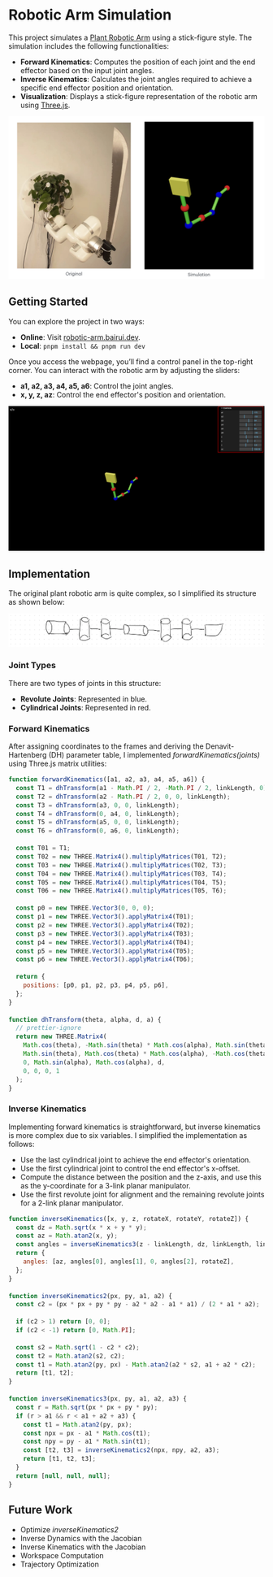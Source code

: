 # Robotic Arm Simulation

This project simulates a [Plant Robotic Arm](https://mymodernmet.com/david-bowen-plant-machete/) using a stick-figure style. The simulation includes the following functionalities:

- **Forward Kinematics**: Computes the position of each joint and the end effector based on the input joint angles.
- **Inverse Kinematics**: Calculates the joint angles required to achieve a specific end effector position and orientation.
- **Visualization**: Displays a stick-figure representation of the robotic arm using [Three.js](https://threejs.org/).

![Preview](./img/preview.png)

## Getting Started

You can explore the project in two ways:

- **Online**: Visit [robotic-arm.bairui.dev](https://robotic-arm.bairui.dev/).
- **Local**: `pnpm install && pnpm run dev`

Once you access the webpage, you’ll find a control panel in the top-right corner. You can interact with the robotic arm by adjusting the sliders:

- **a1, a2, a3, a4, a5, a6**: Control the joint angles.
- **x, y, z, az**: Control the end effector's position and orientation.

![main](./img/main.png)

## Implementation

The original plant robotic arm is quite complex, so I simplified its structure as shown below:

![diagram](./img/diagram.jpeg)

### Joint Types

There are two types of joints in this structure:

- **Revolute Joints**: Represented in blue.
- **Cylindrical Joints**: Represented in red.

### Forward Kinematics

After assigning coordinates to the frames and deriving the Denavit-Hartenberg (DH) parameter table, I implemented _forwardKinematics(joints)_ using Three.js matrix utilities:

```js
function forwardKinematics([a1, a2, a3, a4, a5, a6]) {
  const T1 = dhTransform(a1 - Math.PI / 2, -Math.PI / 2, linkLength, 0);
  const T2 = dhTransform(a2 - Math.PI / 2, 0, 0, linkLength);
  const T3 = dhTransform(a3, 0, 0, linkLength);
  const T4 = dhTransform(0, a4, 0, linkLength);
  const T5 = dhTransform(a5, 0, 0, linkLength);
  const T6 = dhTransform(0, a6, 0, linkLength);

  const T01 = T1;
  const T02 = new THREE.Matrix4().multiplyMatrices(T01, T2);
  const T03 = new THREE.Matrix4().multiplyMatrices(T02, T3);
  const T04 = new THREE.Matrix4().multiplyMatrices(T03, T4);
  const T05 = new THREE.Matrix4().multiplyMatrices(T04, T5);
  const T06 = new THREE.Matrix4().multiplyMatrices(T05, T6);

  const p0 = new THREE.Vector3(0, 0, 0);
  const p1 = new THREE.Vector3().applyMatrix4(T01);
  const p2 = new THREE.Vector3().applyMatrix4(T02);
  const p3 = new THREE.Vector3().applyMatrix4(T03);
  const p4 = new THREE.Vector3().applyMatrix4(T04);
  const p5 = new THREE.Vector3().applyMatrix4(T05);
  const p6 = new THREE.Vector3().applyMatrix4(T06);

  return {
    positions: [p0, p1, p2, p3, p4, p5, p6],
  };
}

function dhTransform(theta, alpha, d, a) {
  // prettier-ignore
  return new THREE.Matrix4(
    Math.cos(theta), -Math.sin(theta) * Math.cos(alpha), Math.sin(theta) * Math.sin(alpha), a * Math.cos(theta),
    Math.sin(theta), Math.cos(theta) * Math.cos(alpha), -Math.cos(theta) * Math.sin(alpha), a * Math.sin(theta),
    0, Math.sin(alpha), Math.cos(alpha), d,
    0, 0, 0, 1
  );
}
```

### Inverse Kinematics

Implementing forward kinematics is straightforward, but inverse kinematics is more complex due to six variables. I simplified the implementation as follows:

- Use the last cylindrical joint to achieve the end effector's orientation.
- Use the first cylindrical joint to control the end effector's x-offset.
- Compute the distance between the position and the z-axis, and use this as the y-coordinate for a 3-link planar manipulator.
- Use the first revolute joint for alignment and the remaining revolute joints for a 2-link planar manipulator.

```js
function inverseKinematics([x, y, z, rotateX, rotateY, rotateZ]) {
  const dz = Math.sqrt(x * x + y * y);
  const az = Math.atan2(x, y);
  const angles = inverseKinematics3(z - linkLength, dz, linkLength, linkLength * 2, linkLength * 2);
  return {
    angles: [az, angles[0], angles[1], 0, angles[2], rotateZ],
  };
}

function inverseKinematics2(px, py, a1, a2) {
  const c2 = (px * px + py * py - a2 * a2 - a1 * a1) / (2 * a1 * a2);

  if (c2 > 1) return [0, 0];
  if (c2 < -1) return [0, Math.PI];

  const s2 = Math.sqrt(1 - c2 * c2);
  const t2 = Math.atan2(s2, c2);
  const t1 = Math.atan2(py, px) - Math.atan2(a2 * s2, a1 + a2 * c2);
  return [t1, t2];
}

function inverseKinematics3(px, py, a1, a2, a3) {
  const r = Math.sqrt(px * px + py * py);
  if (r > a1 && r < a1 + a2 + a3) {
    const t1 = Math.atan2(py, px);
    const npx = px - a1 * Math.cos(t1);
    const npy = py - a1 * Math.sin(t1);
    const [t2, t3] = inverseKinematics2(npx, npy, a2, a3);
    return [t1, t2, t3];
  }
  return [null, null, null];
}
```

## Future Work

- Optimize _inverseKinematics2_
- Inverse Dynamics with the Jacobian
- Inverse Kinematics with the Jacobian
- Workspace Computation
- Trajectory Optimization

